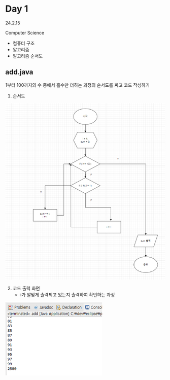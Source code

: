 # Day 1
24.2.15

Computer Science

- 컴퓨터 구조
- 알고리즘
- 알고리즘 순서도

## add.java

1부터 100까지의 수 중에서 홀수만 더하는 과정의 순서도를 짜고 코드 작성하기

1) 순서도

![이미지](./img/dia.PNG)


2) 코드 출력 화면
   + i가 알맞게 출력되고 있는지 출력하여 확인하는 과정
  
![이미지](./img/add.PNG)
